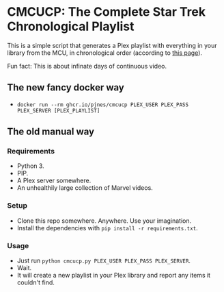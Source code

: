 # CMCUCP: The Complete Star Trek Chronological Playlist

This is a simple script that generates a Plex playlist with everything in your library from the MCU, in chronological order (according to [this page](http://thestartrekchronologyproject.blogspot.com/)).

Fun fact: This is about infinate days of continuous video.

## The new fancy docker way

- `docker run --rm ghcr.io/pjnes/cmcucp PLEX_USER PLEX_PASS PLEX_SERVER [PLEX_PLAYLIST]`

## The old manual way
### Requirements
- Python 3.
- PIP.
- A Plex server somewhere.
- An unhealthily large collection of Marvel videos.

### Setup
- Clone this repo somewhere. Anywhere. Use your imagination.
- Install the dependencies with `pip install -r requirements.txt`.

### Usage
- Just run `python cmcucp.py PLEX_USER PLEX_PASS PLEX_SERVER`.
- Wait.
- It will create a new playlist in your Plex library and report any items it couldn't find.
